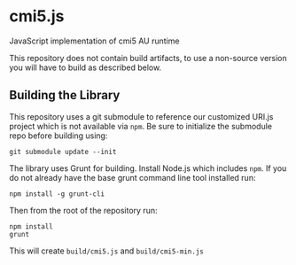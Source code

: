 # cmi5.js
JavaScript implementation of cmi5 AU runtime

This repository does not contain build artifacts, to use a non-source version you will have to build as described below.

## Building the Library

This repository uses a git submodule to reference our customized URI.js project which is not available via `npm`. Be sure to initialize the submodule repo before building using:

    git submodule update --init

The library uses Grunt for building. Install Node.js which includes `npm`. If you do not already have the base grunt command line tool installed run:

    npm install -g grunt-cli

Then from the root of the repository run:

    npm install
    grunt

This will create `build/cmi5.js` and `build/cmi5-min.js`
